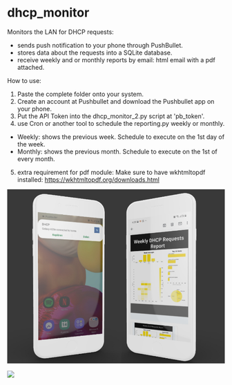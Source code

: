 # dhcp_monitor
Monitors the LAN for DHCP requests: 

- sends push notification to your phone through PushBullet.
- stores data about the requests into a SQLite database.
- receive weekly and or monthly reports by email: html email with a pdf attached.

How to use:
1. Paste the complete folder onto your system.
2. Create an account at Pushbullet and download the Pushbullet app on your phone.
3. Put the API Token into the dhcp_monitor_2.py script at 'pb_token'.
4. use Cron or another tool to schedule the reporting.py weekly or monthly.
  - Weekly: shows the previous week. Schedule to execute on the 1st day of the week.
  - Monthly: shows the previous month. Schedule to execute on the 1st of every month.
5. extra requirement for pdf module:
   Make sure to have wkhtmltopdf installed:
   https://wkhtmltopdf.org/downloads.html

![](images/DHCP_mobile_presentation.jpg)

![](weeklyDHCP.png)
